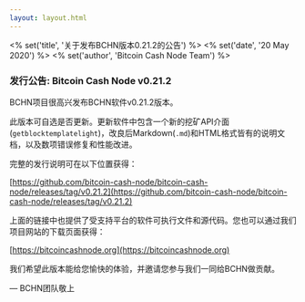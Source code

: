 ```yaml
---
layout: layout.html
---
```


<% set('title', '关于发布BCHN版本0.21.2的公告') %>
<% set('date', '20 May 2020') %>
<% set('author', 'Bitcoin Cash Node Team') %>

### 发行公告: Bitcoin Cash Node v0.21.2

BCHN项目很高兴发布BCHN软件v0.21.2版本。

此版本可自选是否更新。更新软件中包含一个新的挖矿API介面(`getblocktemplatelight`)，改良后Markdown(`.md`)和HTML格式皆有的说明文档，以及数项错误修复和性能改进。

完整的发行说明可在以下位置获得：

[https://github.com/bitcoin-cash-node/bitcoin-cash-node/releases/tag/v0.21.2](https://github.com/bitcoin-cash-node/bitcoin-cash-node/releases/tag/v0.21.2)

上面的链接中也提供了受支持平台的软件可执行文件和源代码。您也可以通过我们项目网站的下载页面获得：

[https://bitcoincashnode.org](https://bitcoincashnode.org)

我们希望此版本能给您愉快的体验，并邀请您参与我们一同给BCHN做贡献。

— BCHN团队敬上
